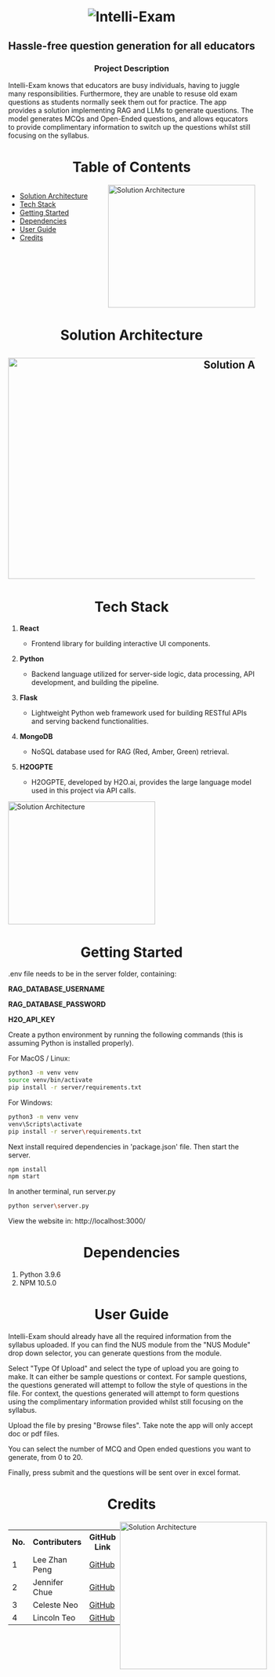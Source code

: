 <p><h1 align="center"> 

![Intelli-Exam](https://gcdnb.pbrd.co/images/K5lQygPw4F84.png?o=1) 
</h1></p>


<h2 align="center">    
    
Hassle-free question generation for all educators
    
</h2>

<div>
<h3 align="center">    
Project Description
</h3>
Intelli-Exam knows that educators are busy individuals, having to juggle many responsibilities. Furthermore, they are unable to resuse old exam questions as students normally seek them out for practice. The app provides a solution implementing RAG and LLMs to generate questions. The model generates MCQs and Open-Ended questions, and allows equcators to provide complimentary information to switch up the questions whilst still focusing on the syllabus.
</div>

<div>
    <h1 align="center">Table of Contents</h1>
        <div style="display: flex;">
            <div style="flex: 1;">
                <ul>
                    <li><a href="#solution-architecture">Solution Architecture</a></li>
                    <li><a href="#tech-stack">Tech Stack</a></li>
                    <li><a href="#start-up">Getting Started</a></li>
                    <li><a href="#dependencies">Dependencies</a></li>
                    <li><a href="#user-guide">User Guide</a></li>
                    <li><a href="#credits">Credits</a></li>
                </ul>
            </div>
            <div style="flex: 1;">
                <a href="https://cdn.dribbble.com/users/337865/screenshots/3209990/book-loader_v1.4_transp_800x600.gif" target="_blank">
                    <img alt="Solution Architecture" src="https://cdn.dribbble.com/users/337865/screenshots/3209990/book-loader_v1.4_transp_800x600.gif" width="300" height="250" />
                </a>
            </div>
    </div>
</div>

<a name="solution-architecture"></a>
<p><h1 align="center"> Solution Architecture </h1></p>  

<h2 align="center">
    <a href="https://pasteboard.co/O3hf9asyhEG0.jpg" target="blank_">
        <img alt="Solution Architecture" src="https://gcdnb.pbrd.co/images/O3hf9asyhEG0.jpg?o=1" width="1000" height="450" />
    </a>
</h2>

<a name="tech-stack"></a>
<p><h1 align="center"> Tech Stack </h1></p>  

1. **React**
   - Frontend library for building interactive UI components.

2. **Python**
   - Backend language utilized for server-side logic, data processing, API development, and building the pipeline.

3. **Flask**
   - Lightweight Python web framework used for building RESTful APIs and serving backend functionalities.

4. **MongoDB**
   - NoSQL database used for RAG (Red, Amber, Green) retrieval.

5. **H2OGPTE**
   - H2OGPTE, developed by H2O.ai, provides the large language model used in this project via API calls.

<div style="display: flex; align-items: center;">
    <img alt="Solution Architecture" src="https://i.pinimg.com/originals/e1/f6/60/e1f660eef59d0ea6e12a97512bc3eb04.gif" width="300" height="250" />
</div>

<a name="start-up"></a>
<p><h1 align="center"> Getting Started </h1></p>  

.env file needs to be in the server folder, containing:

**RAG_DATABASE_USERNAME**

**RAG_DATABASE_PASSWORD**

**H2O_API_KEY**

Create a python environment by running the following commands (this is assuming Python is installed properly).

For MacOS / Linux:

```sh
python3 -m venv venv
source venv/bin/activate
pip install -r server/requirements.txt
```

For Windows:

```sh
python3 -m venv venv
venv\Scripts\activate
pip install -r server\requirements.txt
```

Next install required dependencies in 'package.json' file. Then start the server.

```sh
npm install
npm start
```
In another terminal, run server.py
```sh
python server\server.py
```

View the website in: http://localhost:3000/

<a name="dependencies"></a>
<p><h1 align="center"> Dependencies </h1></p>  

1) Python 3.9.6
2) NPM 10.5.0

<a name="user-guide"></a>
<p><h1 align="center"> User Guide </h1></p>  

Intelli-Exam should already have all the required information from the syllabus uploaded. If you can find the NUS module from the "NUS Module" drop down selector, you can generate questions from the module.

Select "Type Of Upload" and select the type of upload you are going to make. It can either be sample questions or context. For sample questions, the questions generated will attempt to follow the style of questions in the file. 
For context, the questions generated will attempt to form questions using the complimentary information provided whilst still focusing on the syllabus.

Upload the file by presing "Browse files". Take note the app will only accept doc or pdf files.

You can select the number of MCQ and Open ended questions you want to generate, from 0 to 20.

Finally, press submit and the questions will be sent over in excel format.

<a name="credits"></a>
<p><h1 align="center"> Credits </h1></p>  
<div style="display: flex;">
    <div style="flex: 1;">
        <table>
            <tr>
                <th>No.</th>
                <th>Contributers</th>
                <th>GitHub Link</th>
            </tr>
            <tr>
                <td>1</td>
                <td>Lee Zhan Peng</td>
                <td><a href="https://github.com/leezhanpeng" target="blank_">GitHub</a></td>
            </tr>
            <tr>
                <td>2</td>
                <td>Jennifer Chue</td>
                <td><a href="https://github.com/jenniferchue16" target="blank_">GitHub</a></td>
            </tr>
            <tr>
                <td>3</td>
                <td>Celeste Neo</td>
                <td><a href="https://github.com/celneo7" target="blank_">GitHub</a></td>
            </tr>
            <tr>
                <td>4</td>
                <td>Lincoln Teo</td>
                <td><a href="https://github.com/BreatheManually" target="blank_">GitHub</a></td>
            </tr>
        </table>
    </div>
    <div style="flex: 1;">
        <div style="display: flex; align-items: center; justify-content: center;">
            <img alt="Solution Architecture" src="https://lordicon.com/icons/wired/lineal/957-team-work.gif" width="300" height="300" />
        </div>
    </div>
</div>

